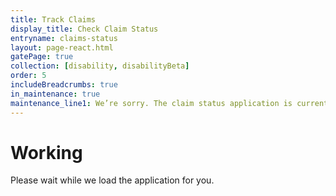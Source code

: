 ```yaml
---
title: Track Claims
display_title: Check Claim Status
entryname: claims-status
layout: page-react.html
gatePage: true
collection: [disability, disabilityBeta]
order: 5
includeBreadcrumbs: true
in_maintenance: true
maintenance_line1: We’re sorry. The claim status application is currently down while we fix a few things. We’ll be back up as soon as we can.
---
```

<div id="main">
  <div class="section">
    <div id="react-root">
      <div class="loading-message">
        <h1>Working</h1>
        <div class="loading-indicator-container">
          <div class="loading-indicator" role="progressbar" aria-valuetext="Please wait while we load the application for you." tabIndex="0"></div> Please wait while we load the application for you.
        </div>
      </div>
    </div>
  </div>
</div>
